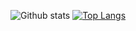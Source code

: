 ![Github stats](https://github-readme-stats.vercel.app/api?username=kvirund)
[![Top Langs](https://github-readme-stats.vercel.app/api/top-langs/?username=kvirund&layout=compact)](https://github.com/kvirund/github-readme-stats)
<!--
**kvirund/kvirund** is a ✨ _special_ ✨ repository because its `README.md` (this file) appears on your GitHub profile.

Here are some ideas to get you started:

- 🔭 I’m currently working on ...
- 🌱 I’m currently learning ...
- 👯 I’m looking to collaborate on ...
- 🤔 I’m looking for help with ...
- 💬 Ask me about ...
- 📫 How to reach me: ...
- 😄 Pronouns: ...
- ⚡ Fun fact: ...
-->
